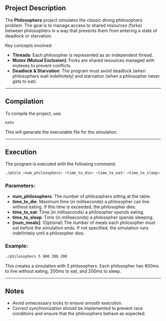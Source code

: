 
## Project Description

The **Philosophers** project simulates the classic dining philosophers problem. The goal is to manage access to shared resources (forks) between philosophers in a way that prevents them from entering a state of deadlock or starvation.

Key concepts involved:
- **Threads**: Each philosopher is represented as an independent thread.
- **Mutex (Mutual Exclusion)**: Forks are shared resources managed with mutexes to prevent conflicts.
- **Deadlock & Starvation**: The program must avoid deadlock (when philosophers wait indefinitely) and starvation (when a philosopher never gets to eat).

---

## Compilation
To compile the project, use:
```bash
make
```

This will generate the executable file for the simulation.

---

## Execution
The program is executed with the following command:
```bash
./philo <num_philosophers> <time_to_die> <time_to_eat> <time_to_sleep> [num_meals]
```

### Parameters:
- **num_philosophers**: The number of philosophers sitting at the table.
- **time_to_die**: Maximum time (in milliseconds) a philosopher can live without eating. If this time is exceeded, the philosopher dies.
- **time_to_eat**: Time (in milliseconds) a philosopher spends eating.
- **time_to_sleep**: Time (in milliseconds) a philosopher spends sleeping.
- **[num_meals]**: (Optional) The number of meals each philosopher must eat before the simulation ends. If not specified, the simulation runs indefinitely until a philosopher dies.

### Example:
```bash
./philosophers 5 800 200 200
```
This creates a simulation with 5 philosophers. Each philosopher has 800ms to live without eating, 200ms to eat, and 200ms to sleep.

---

## Notes
- Avoid unnecessary locks to ensure smooth execution.
- Correct synchronization should be implemented to prevent race conditions and ensure that the philosophers behave as expected.

